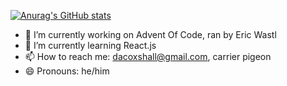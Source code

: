 [![Anurag's GitHub stats](https://github-readme-stats.vercel.app/api?username=dcoxshall&theme=dark)](https://github.com/github-readme-stats)

- 🔭 I’m currently working on Advent Of Code, ran by Eric Wastl
- 🌱 I’m currently learning React.js
- 📫 How to reach me: dacoxshall@gmail.com, carrier pigeon
- 😄 Pronouns: he/him


